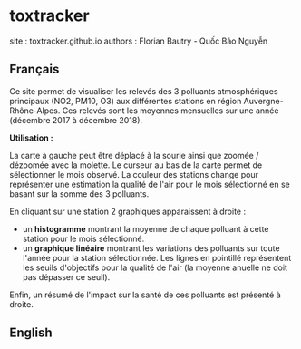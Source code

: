# toxtracker

site : toxtracker.github.io
authors : Florian Bautry - Quốc Bảo Nguyễn 

## Français

Ce site permet de visualiser les relevés des 3 polluants atmosphériques principaux (NO2, PM10, O3) aux différentes stations en région Auvergne-Rhône-Alpes.
Ces relevés sont les moyennes mensuelles sur une année (décembre 2017 à décembre 2018).

**Utilisation :**

La carte à gauche peut être déplacé à la sourie ainsi que zoomée / dézoomée avec la molette.
Le curseur au bas de la carte permet de sélectionner le mois observé.
La couleur des stations change pour représenter une estimation la qualité de l'air pour le mois sélectionné en se basant sur la somme des 3 polluants.

En cliquant sur une station 2 graphiques apparaissent à droite :
* un __histogramme__ montrant la moyenne de chaque polluant à cette station pour le mois sélectionné.
* un __graphique linéaire__ montrant les variations des polluants sur toute l'année pour la station sélectionnée. Les lignes en pointillé représentent les seuils d'objectifs pour la qualité de l'air (la moyenne anuelle ne doit pas dépasser ce seuil).

Enfin, un résumé de l'impact sur la santé de ces polluants est présenté à droite.

## English

